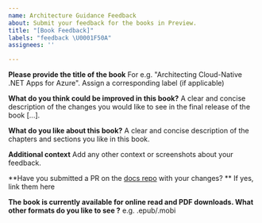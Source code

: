 ```yaml
---
name: Architecture Guidance Feedback
about: Submit your feedback for the books in Preview.
title: "[Book Feedback]"
labels: "feedback \U0001F50A"
assignees: ''

---
```


**Please provide the title of the book**
For e.g. "Architecting Cloud-Native .NET Apps for Azure". Assign a corresponding label (if applicable)

**What do you think could be improved in this book?**
A clear and concise description of the changes you would like to see in the final release of the book [...]. 

**What do you like about this book?**
A clear and concise description of the chapters and sections you like in this book.

**Additional context**
Add any other context or screenshots about your feedback.

**Have you submitted a PR on the [docs repo](https://github.com/dotnet/docs/tree/master/docs/architecture) with your changes? **
If yes, link them here

**The book is currently available for online read and PDF downloads. What other formats do you like to see ?**
e.g. .epub/.mobi
